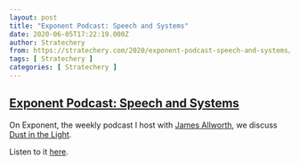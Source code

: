 ```yaml
---
layout: post
title: "Exponent Podcast: Speech and Systems"
date: 2020-06-05T17:22:19.000Z
author: Stratechery
from: https://stratechery.com/2020/exponent-podcast-speech-and-systems/
tags: [ Stratechery ]
categories: [ Stratechery ]
---
```

<!--1591377739000-->
[Exponent Podcast: Speech and Systems](https://stratechery.com/2020/exponent-podcast-speech-and-systems/)
------

<div>
<p>On Exponent, the weekly podcast I host with <a href="https://twitter.com/jamesallworth">James Allworth</a>, we discuss <a href="https://stratechery.com/2020/dust-in-the-light/">Dust in the Light</a>.</p><p>Listen to it <a href="https://exponent.fm/episode-186-speech-and-systems/">here</a>.</p>
</div>

